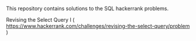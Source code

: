This repository contains solutions to the SQL hackerrank problems.

Revising the Select Query I ( https://www.hackerrank.com/challenges/revising-the-select-query/problem )
